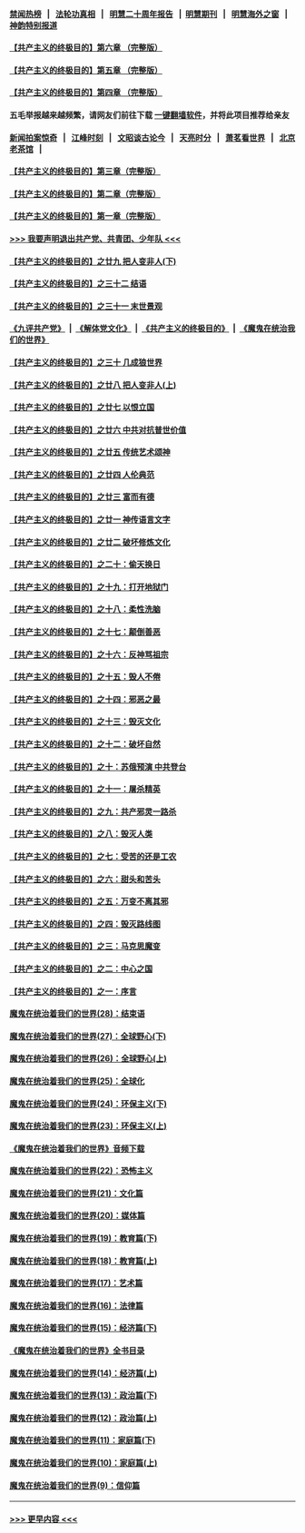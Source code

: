 #### [禁闻热榜](热点新闻.md?=0)  &nbsp;&nbsp;|&nbsp;&nbsp; [法轮功真相](https://github.com/gfw-breaker/truth/blob/master/README.md?=0) &nbsp;&nbsp;|&nbsp;&nbsp; [明慧二十周年报告](https://github.com/gfw-breaker/mh-reports/blob/master/README.md?=0) &nbsp;&nbsp;|&nbsp;&nbsp;[明慧期刊](https://github.com/gfw-breaker/mh-qikan) &nbsp;&nbsp;|&nbsp;&nbsp; [明慧海外之窗](https://github.com/gfw-breaker/mh-news/blob/master/README.md?=0) &nbsp;&nbsp;|&nbsp;&nbsp; [神韵特别报道](https://github.com/gfw-breaker/mh-news/blob/master/shenyun.md?=0)
#### [【共产主义的终极目的】第六章 （完整版）](../pages/nsc422/n11428913.md?t=03030932) 
#### [【共产主义的终极目的】第五章 （完整版）](../pages/nsc422/n11428912.md?t=03030932) 
#### [【共产主义的终极目的】第四章 （完整版）](../pages/nsc422/n11428907.md?t=03030932) 
#### 五毛举报越来越频繁，请网友们前往下载 [一键翻墙软件](https://github.com/gfw-breaker/ssr-accounts)，并将此项目推荐给亲友
#### [新闻拍案惊奇](https://github.com/gfw-breaker/banned-news/blob/master/pages/link4.md) &nbsp;&nbsp;|&nbsp;&nbsp; [江峰时刻](https://github.com/gfw-breaker/banned-news/blob/master/pages/link4.md) &nbsp;&nbsp;|&nbsp;&nbsp; [文昭谈古论今](https://github.com/gfw-breaker/banned-news/blob/master/pages/link4.md) &nbsp;&nbsp;|&nbsp;&nbsp; [天亮时分](https://github.com/gfw-breaker/banned-news/blob/master/pages/link4.md) &nbsp;&nbsp;|&nbsp;&nbsp; [萧茗看世界](https://github.com/gfw-breaker/banned-news/blob/master/pages/link4.md) &nbsp;&nbsp;|&nbsp;&nbsp; [北京老茶馆](https://github.com/gfw-breaker/banned-news/blob/master/pages/link4.md) &nbsp;&nbsp;|&nbsp;&nbsp; 
#### [【共产主义的终极目的】第三章（完整版）](../pages/nsc422/n11428848.md?t=03030932) 
#### [【共产主义的终极目的】第二章（完整版）](../pages/nsc422/n11428831.md?t=03030932) 
#### [【共产主义的终极目的】第一章（完整版）](../pages/nsc422/n11417651.md?t=03030932) 
#### [>>> 我要声明退出共产党、共青团、少年队 <<<](https://github.com/begood0513/goodnews/blob/master/quit/letter.md) 
#### [【共产主义的终极目的】之廿九 把人变非人(下)](../pages/nsc422/n11344140.md?t=03030932) 
#### [【共产主义的终极目的】之三十二 结语](../pages/nsc422/n11360535.md?t=03030932) 
#### [【共产主义的终极目的】之三十一 末世景观](../pages/nsc422/n11351129.md?t=03030932) 
#### [《九评共产党》](https://github.com/begood0513/9ping.md/blob/master/README.md) &nbsp;|&nbsp; [《解体党文化》](../../../../jtdwh.md/blob/master/README.md)  &nbsp;|&nbsp; [《共产主义的终极目的》](../../../../gczydzjmd.md/blob/master/README.md) &nbsp;|&nbsp; [《魔鬼在统治我们的世界》](../../../../mgztzwmdsj.md/blob/master/README.md) 
#### [【共产主义的终极目的】之三十 几成狼世界](../pages/nsc422/n11348280.md?t=03030932) 
#### [【共产主义的终极目的】之廿八 把人变非人(上)](../pages/nsc422/n11340492.md?t=03030932) 
#### [【共产主义的终极目的】之廿七 以恨立国](../pages/nsc422/n11336944.md?t=03030932) 
#### [【共产主义的终极目的】之廿六 中共对抗普世价值](../pages/nsc422/n11324785.md?t=03030932) 
#### [【共产主义的终极目的】之廿五 传统艺术颂神](../pages/nsc422/n11296396.md?t=03030932) 
#### [【共产主义的终极目的】之廿四 人伦典范](../pages/nsc422/n11296397.md?t=03030932) 
#### [【共产主义的终极目的】之廿三 富而有德](../pages/nsc422/n11283598.md?t=03030932) 
#### [【共产主义的终极目的】之廿一 神传语言文字](../pages/nsc422/n11263265.md?t=03030932) 
#### [【共产主义的终极目的】之廿二 破坏修炼文化](../pages/nsc422/n11245728.md?t=03030932) 
#### [【共产主义的终极目的】之二十：偷天换日](../pages/nsc422/n11238846.md?t=03030932) 
#### [【共产主义的终极目的】之十九：打开地狱门](../pages/nsc422/n11206376.md?t=03030932) 
#### [【共产主义的终极目的】之十八：柔性洗脑](../pages/nsc422/n11199994.md?t=03030932) 
#### [【共产主义的终极目的】之十七：颠倒善恶](../pages/nsc422/n11179782.md?t=03030932) 
#### [【共产主义的终极目的】之十六：反神骂祖宗](../pages/nsc422/n11166798.md?t=03030932) 
#### [【共产主义的终极目的】之十五：毁人不倦](../pages/nsc422/n11166792.md?t=03030932) 
#### [【共产主义的终极目的】之十四：邪恶之最](../pages/nsc422/n11150249.md?t=03030932) 
#### [【共产主义的终极目的】之十三：毁灭文化](../pages/nsc422/n11135227.md?t=03030932) 
#### [【共产主义的终极目的】之十二：破坏自然](../pages/nsc422/n11135214.md?t=03030932) 
#### [【共产主义的终极目的】之十：苏俄预演 中共登台](../pages/nsc422/n11118424.md?t=03030932) 
#### [【共产主义的终极目的】之十一：屠杀精英](../pages/nsc422/n11118442.md?t=03030932) 
#### [【共产主义的终极目的】之九：共产邪灵一路杀](../pages/nsc422/n11114139.md?t=03030932) 
#### [【共产主义的终极目的】之八：毁灭人类](../pages/nsc422/n11108503.md?t=03030932) 
#### [【共产主义的终极目的】之七：受苦的还是工农](../pages/nsc422/n11101809.md?t=03030932) 
#### [【共产主义的终极目的】之六：甜头和苦头](../pages/nsc422/n11096971.md?t=03030932) 
#### [【共产主义的终极目的】之五：万变不离其邪](../pages/nsc422/n11091285.md?t=03030932) 
#### [【共产主义的终极目的】之四：毁灭路线图](../pages/nsc422/n11086284.md?t=03030932) 
#### [【共产主义的终极目的】之三：马克思魔变](../pages/nsc422/n11061941.md?t=03030932) 
#### [【共产主义的终极目的】之二：中心之国](../pages/nsc422/n11047728.md?t=03030932) 
#### [【共产主义的终极目的】之一：序言](../pages/nsc422/n11086077.md?t=03030932) 
#### [魔鬼在统治着我们的世界(28)：结束语](../pages/nsc422/n10936246.md?t=03030932) 
#### [魔鬼在统治着我们的世界(27)：全球野心(下)](../pages/nsc422/n10928319.md?t=03030932) 
#### [魔鬼在统治着我们的世界(26)：全球野心(上)](../pages/nsc422/n10900318.md?t=03030932) 
#### [魔鬼在统治着我们的世界(25)：全球化](../pages/nsc422/n10788205.md?t=03030932) 
#### [魔鬼在统治着我们的世界(24)：环保主义(下)](../pages/nsc422/n10695307.md?t=03030932) 
#### [魔鬼在统治着我们的世界(23)：环保主义(上)](../pages/nsc422/n10688613.md?t=03030932) 
#### [《魔鬼在统治着我们的世界》音频下载](../pages/nsc422/n10635553.md?t=03030932) 
#### [魔鬼在统治着我们的世界(22)：恐怖主义](../pages/nsc422/n10614727.md?t=03030932) 
#### [魔鬼在统治着我们的世界(21)：文化篇](../pages/nsc422/n10597706.md?t=03030932) 
#### [魔鬼在统治着我们的世界(20)：媒体篇](../pages/nsc422/n10586579.md?t=03030932) 
#### [魔鬼在统治着我们的世界(19)：教育篇(下)](../pages/nsc422/n10564808.md?t=03030932) 
#### [魔鬼在统治着我们的世界(18)：教育篇(上)](../pages/nsc422/n10526970.md?t=03030932) 
#### [魔鬼在统治着我们的世界(17)：艺术篇](../pages/nsc422/n10499093.md?t=03030932) 
#### [魔鬼在统治着我们的世界(16)：法律篇](../pages/nsc422/n10485969.md?t=03030932) 
#### [魔鬼在统治着我们的世界(15)：经济篇(下)](../pages/nsc422/n10469975.md?t=03030932) 
#### [《魔鬼在统治着我们的世界》全书目录](../pages/nsc422/n10464261.md?t=03030932) 
#### [魔鬼在统治着我们的世界(14)：经济篇(上)](../pages/nsc422/n10457370.md?t=03030932) 
#### [魔鬼在统治着我们的世界(13)：政治篇(下)](../pages/nsc422/n10448270.md?t=03030932) 
#### [魔鬼在统治着我们的世界(12)：政治篇(上)](../pages/nsc422/n10444576.md?t=03030932) 
#### [魔鬼在统治着我们的世界(11)：家庭篇(下)](../pages/nsc422/n10440961.md?t=03030932) 
#### [魔鬼在统治着我们的世界(10)：家庭篇(上)](../pages/nsc422/n10435448.md?t=03030932) 
#### [魔鬼在统治着我们的世界(9)：信仰篇](../pages/nsc422/n10432159.md?t=03030932) 

----
#### [ >>> 更早内容 <<< ](../indexes/nsc422-earlier.md)
